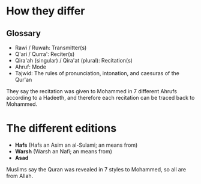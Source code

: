 # How they differ
## Glossary
- Rawi / Ruwah: Transmitter(s)
- Q'ari / Qurra': Reciter(s)
- Qira'ah (singular) / Qira'at (plural): Recitation(s)
- Ahruf: Mode
- Tajwid: The rules of pronunciation, intonation, and caesuras of the Qur'an

They say the recitation was given to Mohammed in 7 different Ahrufs according to a Hadeeth, and therefore each recitation can be traced back to Mohammed.
# The different editions
- **Hafs** (Hafs an Asim an al-Sulami; an means from)
- **Warsh** (Warsh an Nafi; an means from)
- **Asad**

Muslims say the Quran was revealed in 7 styles to Mohammed, so all are from Allah.